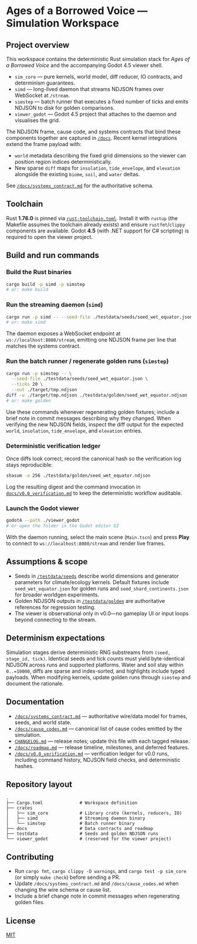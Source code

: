 # Ages of a Borrowed Voice — Simulation Workspace

## Project overview

This workspace contains the deterministic Rust simulation stack for *Ages of a Borrowed Voice* and the accompanying Godot 4.5 viewer shell.

* `sim_core` — pure kernels, world model, diff reducer, IO contracts, and determinism guarantees.
* `simd` — long-lived daemon that streams NDJSON frames over WebSocket at `/stream`.
* `simstep` — batch runner that executes a fixed number of ticks and emits NDJSON to disk for golden comparisons.
* `viewer_godot` — Godot 4.5 project that attaches to the daemon and visualises the grid.

The NDJSON frame, cause code, and systems contracts that bind these components together are captured in [`/docs`](docs/). Recent kernel integrations extend the frame payload with:

* `world` metadata describing the fixed grid dimensions so the viewer can position region indices deterministically.
* New sparse `diff` maps for `insolation`, `tide_envelope`, and `elevation` alongside the existing `biome`, `soil`, and `water` deltas.

See [`/docs/systems_contract.md`](docs/systems_contract.md) for the authoritative schema.

## Toolchain

Rust **1.76.0** is pinned via [`rust-toolchain.toml`](rust-toolchain.toml). Install it with `rustup` (the Makefile assumes the toolchain already exists) and ensure `rustfmt`/`clippy` components are available. Godot **4.5** (with .NET support for C# scripting) is required to open the viewer project.

## Build and run commands

### Build the Rust binaries

```bash
cargo build -p simd -p simstep
# or: make build
```

### Run the streaming daemon (`simd`)

```bash
cargo run -p simd -- --seed-file ./testdata/seeds/seed_wet_equator.json --port 8080
# or: make simd
```

The daemon exposes a WebSocket endpoint at `ws://localhost:8080/stream`, emitting one NDJSON frame per line that matches the systems contract.

### Run the batch runner / regenerate golden runs (`simstep`)

```bash
cargo run -p simstep -- \
  --seed-file ./testdata/seeds/seed_wet_equator.json \
  --ticks 20 \
  --out ./target/tmp.ndjson
diff -u ./target/tmp.ndjson ./testdata/golden/seed_wet_equator.ndjson
# or: make golden
```

Use these commands whenever regenerating golden fixtures; include a brief note in commit messages describing why they changed. When verifying the new NDJSON fields, inspect the diff output for the expected `world`, `insolation`, `tide_envelope`, and `elevation` entries.

### Deterministic verification ledger

Once diffs look correct, record the canonical hash so the verification log stays reproducible:

```bash
shasum -a 256 ./testdata/golden/seed_wet_equator.ndjson
```

Log the resulting digest and the command invocation in [`docs/v0.0_verification.md`](docs/v0.0_verification.md) to keep the deterministic workflow auditable.

### Launch the Godot viewer

```bash
godot4 --path ./viewer_godot
# or open the folder in the Godot editor UI
```

With the daemon running, select the main scene (`Main.tscn`) and press **Play** to connect to `ws://localhost:8080/stream` and render live frames.

## Assumptions & scope

* Seeds in [`/testdata/seeds`](testdata/seeds/) describe world dimensions and generator parameters for climate/ecology kernels. Default fixtures include `seed_wet_equator.json` for golden runs and `seed_shard_continents.json` for broader worldgen experiments.
* Golden NDJSON outputs in [`/testdata/golden`](testdata/golden/) are authoritative references for regression testing.
* The viewer is observational only in v0.0—no gameplay UI or input loops beyond connecting to the stream.

## Determinism expectations

Simulation stages derive deterministic RNG substreams from `(seed, stage_id, tick)`. Identical seeds and tick counts must yield byte-identical NDJSON across runs and supported platforms. Water and soil stay within `0..=10000`, diffs are sparse and index-sorted, and highlights include typed payloads. When modifying kernels, update golden runs through `simstep` and document the rationale.

## Documentation

* [`/docs/systems_contract.md`](docs/systems_contract.md) — authoritative wire/data model for frames, seeds, and world state.
* [`/docs/cause_codes.md`](docs/cause_codes.md) — canonical list of cause codes emitted by the simulation.
* [`CHANGELOG.md`](CHANGELOG.md) — release notes; update this file with each tagged release.
* [`/docs/roadmap.md`](docs/roadmap.md) — release timeline, milestones, and deferred features.
* [`/docs/v0.0_verification.md`](docs/v0.0_verification.md) — verification ledger for v0.0 runs, including command history, NDJSON field checks, and deterministic hashes.

## Repository layout

```
.
├── Cargo.toml              # Workspace definition
├── crates
│   ├── sim_core            # Library crate (kernels, reducers, IO)
│   ├── simd                # Streaming daemon binary
│   └── simstep             # Batch runner binary
├── docs                    # Data contracts and roadmap
├── testdata                # Seeds and golden NDJSON runs
└── viewer_godot            # (reserved for the viewer project)
```

## Contributing

* Run `cargo fmt`, `cargo clippy -D warnings`, and `cargo test -p sim_core` (or simply `make check`) before sending a PR.
* Update `/docs/systems_contract.md` and `/docs/cause_codes.md` when changing the wire schema or cause list.
* Include a brief change note in commit messages when regenerating golden files.

## License

[MIT](LICENSE)
